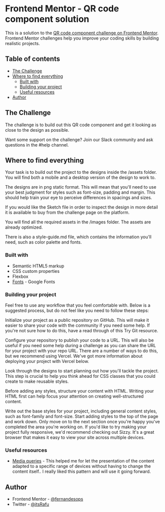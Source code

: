 # Frontend Mentor - QR code component solution

This is a solution to the [QR code component challenge on Frontend Mentor](https://www.frontendmentor.io/challenges/qr-code-component-iux_sIO_H). Frontend Mentor challenges help you improve your coding skills by building realistic projects. 

## Table of contents

- [The Challenge](#the-challenge)
- [Where to find everything](#where-to-find-everything)
  - [Built with](#built-with)
  - [Building your project](#building-your-project)
  - [Useful resources](#useful-resources)
- [Author](#author)

## The Challenge

The challenge is to build out this QR code component and get it looking as close to the design as possible.

Want some support on the challenge? Join our Slack community and ask questions in the #help channel.

## Where to find everything

Your task is to build out the project to the designs inside the /assets folder. You will find both a mobile and a desktop version of the design to work to.

The designs are in png static format. This will mean that you'll need to use your best judgment for styles such as font-size, padding and margin. This should help train your eye to perceive differences in spacings and sizes.

If you would like the Sketch file in order to inspect the design in more detail it is available to buy from the challenge page on the platform.

You will find all the required assets in the /images folder. The assets are already optimized.

There is also a style-guide.md file, which contains the information you'll need, such as color palette and fonts.

### Built with

- Semantic HTML5 markup
- CSS custom properties
- Flexbox
- [Fonts](https://fonts.google.com/) - Google Fonts

### Building your project

Feel free to use any workflow that you feel comfortable with. Below is a suggested process, but do not feel like you need to follow these steps:

Initialize your project as a public repository on GitHub. This will make it easier to share your code with the community if you need some help. If you're not sure how to do this, have a read through of this Try Git resource.

Configure your repository to publish your code to a URL. This will also be useful if you need some help during a challenge as you can share the URL for your project with your repo URL. There are a number of ways to do this, but we recommend using Vercel. We've got more information about deploying your project with Vercel below.

Look through the designs to start planning out how you'll tackle the project. This step is crucial to help you think ahead for CSS classes that you could create to make reusable styles.

Before adding any styles, structure your content with HTML. Writing your HTML first can help focus your attention on creating well-structured content.

Write out the base styles for your project, including general content styles, such as font-family and font-size.
Start adding styles to the top of the page and work down. Only move on to the next section once you're happy you've completed the area you're working on.
If you'd like to try making your project fully responsive, we'd recommend checking out Sizzy. It's a great browser that makes it easy to view your site across multiple devices.



### Useful resources

- [Media queries](https://developer.mozilla.org/pt-BR/docs/Web/CSS/Media_Queries/Using_media_queries) - This helped me for let the presentation of the content adapted to a specific range of devices without having to change the content itself.. I really liked this pattern and will use it going forward.


## Author

- Frontend Mentor - [@fernandesops](https://www.frontendmentor.io/profile/fernandesops)
- Twitter - [@itsRafu](https://twitter.com/itsRafu)
